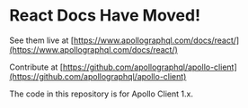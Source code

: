 # React Docs Have Moved!

See them live at [https://www.apollographql.com/docs/react/](https://www.apollographql.com/docs/react/)

Contribute at [https://github.com/apollographql/apollo-client](https://github.com/apollographql/apollo-client)

The code in this repository is for Apollo Client 1.x.
